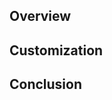 <link rel="stylesheet" href="../../stylesheets/extra.css" />

## Overview
## Customization
## Conclusion